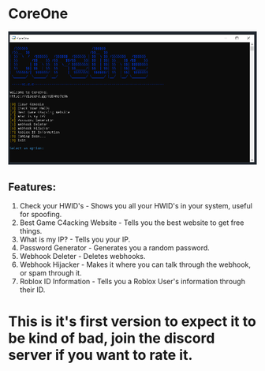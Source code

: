 # CoreOne

<img src="https://github.com/NoobieCoderLmao/coreone-multitool/blob/main/coreone.PNG"></img>

## Features:

1. Check your HWID's - Shows you all your HWID's in your system, useful for spoofing.
2. Best Game C4acking Website - Tells you the best website to get free things.
3. What is my IP? - Tells you your IP.
4. Password Generator - Generates you a random password.
5. Webhook Deleter - Deletes webhooks.
6. Webhook Hijacker - Makes it where you can talk through the webhook, or spam through it.
7. Roblox ID Information - Tells you a Roblox User's information through their ID.

# This is it's first version to expect it to be kind of bad, join the discord server if you want to rate it.
